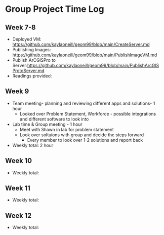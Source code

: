 # Group Project Time Log 

## Week 7-8
- Deployed VM: https://github.com/kaylaoneill/geom99/blob/main/CreateServer.md
- Publishing Images: https://github.com/kaylaoneill/geom99/blob/main/PublishImageVM.md
- Publish ArCGISPro to Server:https://github.com/kaylaoneill/geom99/blob/main/PublishArcGISProtoServer.md
- Readings provided: 


## Week 9
- Team meeting- planning and reviewing different apps and solutions- 1 hour
  - Looked over Problem Statement, Workforce - possible integrations and different software to look into 
-  Lab time & Group meeting - 1 hour
    - Meet with Shawn in lab for problem statement
    - Look over soltuions with group and decide the steps forward
      - Every member to look over 1-2 solutions and report back     
- Weekly total: 2 hour 


## Week 10
- Weekly total:
## Week 11
- Weekly total:
## Week 12
- Weekly total:
